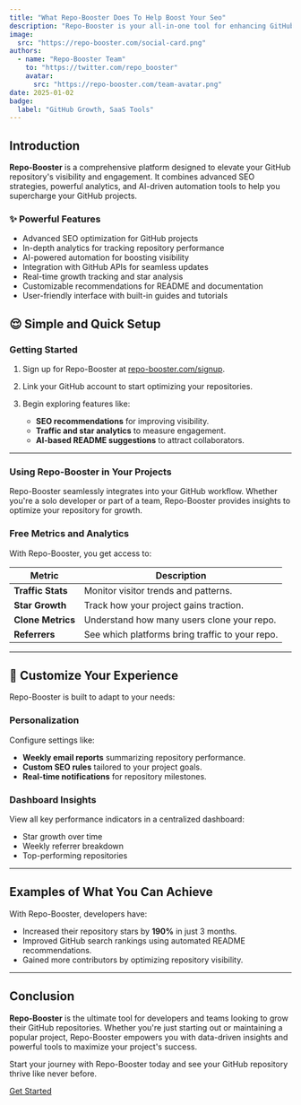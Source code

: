 ```yaml
---
title: "What Repo-Booster Does To Help Boost Your Seo"
description: "Repo-Booster is your all-in-one tool for enhancing GitHub repository visibility, engagement, and performance using SEO, analytics, and automation."
image:
  src: "https://repo-booster.com/social-card.png"
authors:
  - name: "Repo-Booster Team"
    to: "https://twitter.com/repo_booster"
    avatar:
      src: "https://repo-booster.com/team-avatar.png"
date: 2025-01-02
badge:
  label: "GitHub Growth, SaaS Tools"
---
```


## Introduction

**Repo-Booster** is a comprehensive platform designed to elevate your GitHub repository's visibility and engagement. It combines advanced SEO strategies, powerful analytics, and AI-driven automation tools to help you supercharge your GitHub projects.

### ✨ Powerful Features

- Advanced SEO optimization for GitHub projects
- In-depth analytics for tracking repository performance
- AI-powered automation for boosting visibility
- Integration with GitHub APIs for seamless updates
- Real-time growth tracking and star analysis
- Customizable recommendations for README and documentation
- User-friendly interface with built-in guides and tutorials

## 😌 Simple and Quick Setup

### Getting Started

1. Sign up for Repo-Booster at [repo-booster.com/signup](https://repo-booster.com/signup).

2. Link your GitHub account to start optimizing your repositories.

3. Begin exploring features like:
   - **SEO recommendations** for improving visibility.
   - **Traffic and star analytics** to measure engagement.
   - **AI-based README suggestions** to attract collaborators.

---

### Using Repo-Booster in Your Projects

Repo-Booster seamlessly integrates into your GitHub workflow. Whether you're a solo developer or part of a team, Repo-Booster provides insights to optimize your repository for growth.

### Free Metrics and Analytics

With Repo-Booster, you get access to:

| Metric            | Description                                    |
|-------------------|------------------------------------------------|
| **Traffic Stats** | Monitor visitor trends and patterns.           |
| **Star Growth**   | Track how your project gains traction.         |
| **Clone Metrics** | Understand how many users clone your repo.     |
| **Referrers**     | See which platforms bring traffic to your repo.|

---

## 🎨 Customize Your Experience

Repo-Booster is built to adapt to your needs:

### Personalization

Configure settings like:
- **Weekly email reports** summarizing repository performance.
- **Custom SEO rules** tailored to your project goals.
- **Real-time notifications** for repository milestones.

### Dashboard Insights

View all key performance indicators in a centralized dashboard:
- Star growth over time
- Weekly referrer breakdown
- Top-performing repositories

---

## Examples of What You Can Achieve

With Repo-Booster, developers have:
- Increased their repository stars by **190%** in just 3 months.
- Improved GitHub search rankings using automated README recommendations.
- Gained more contributors by optimizing repository visibility.

---

## Conclusion

**Repo-Booster** is the ultimate tool for developers and teams looking to grow their GitHub repositories. Whether you're just starting out or maintaining a popular project, Repo-Booster empowers you with data-driven insights and powerful tools to maximize your project's success.

Start your journey with Repo-Booster today and see your GitHub repository thrive like never before.

[Get Started](https://app.repo-booster.com/login) 
